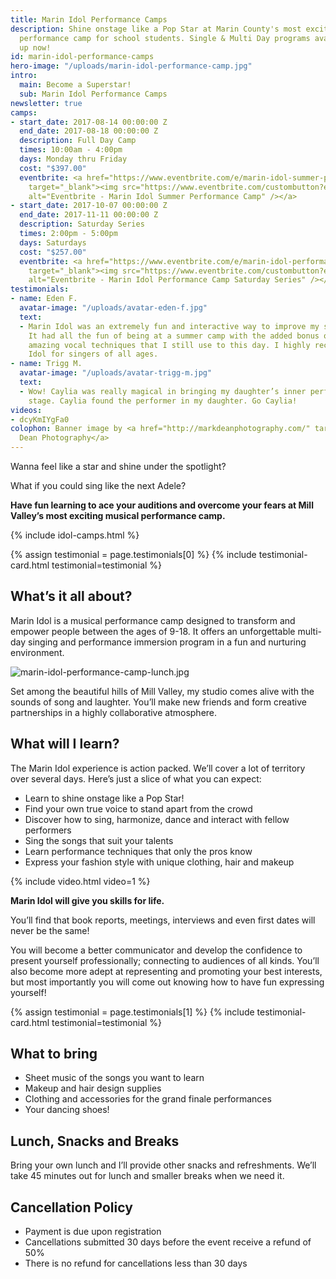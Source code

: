 ```yaml
---
title: Marin Idol Performance Camps
description: Shine onstage like a Pop Star at Marin County's most exciting musical
  performance camp for school students. Single & Multi Day programs available. Sign
  up now!
id: marin-idol-performance-camps
hero-image: "/uploads/marin-idol-performance-camp.jpg"
intro:
  main: Become a Superstar!
  sub: Marin Idol Performance Camps
newsletter: true
camps:
- start_date: 2017-08-14 00:00:00 Z
  end_date: 2017-08-18 00:00:00 Z
  description: Full Day Camp
  times: 10:00am - 4:00pm
  days: Monday thru Friday
  cost: "$397.00"
  eventbrite: <a href="https://www.eventbrite.com/e/marin-idol-summer-performance-camp-tickets-36262875236?ref=ebtnebregn"
    target="_blank"><img src="https://www.eventbrite.com/custombutton?eid=36262875236"
    alt="Eventbrite - Marin Idol Summer Performance Camp" /></a>
- start_date: 2017-10-07 00:00:00 Z
  end_date: 2017-11-11 00:00:00 Z
  description: Saturday Series
  times: 2:00pm - 5:00pm
  days: Saturdays
  cost: "$257.00"
  eventbrite: <a href="https://www.eventbrite.com/e/marin-idol-performance-camp-saturday-series-tickets-36988294986?ref=ebtn"
    target="_blank"><img src="https://www.eventbrite.com/custombutton?eid=36988294986"
    alt="Eventbrite - Marin Idol Performance Camp Saturday Series" /></a>
testimonials:
- name: Eden F.
  avatar-image: "/uploads/avatar-eden-f.jpg"
  text:
  - Marin Idol was an extremely fun and interactive way to improve my singing skills.
    It had all the fun of being at a summer camp with the added bonus of learning
    amazing vocal techniques that I still use to this day. I highly recommend Marin
    Idol for singers of all ages.
- name: Trigg M.
  avatar-image: "/uploads/avatar-trigg-m.jpg"
  text:
  - Wow! Caylia was really magical in bringing my daughter’s inner performer to the
    stage. Caylia found the performer in my daughter. Go Caylia!
videos:
- dcyKmIYgFa0
colophon: Banner image by <a href="http://markdeanphotography.com/" target="_blank">Mark
  Dean Photography</a>
---
```


Wanna feel like a star and shine under the spotlight?

What if you could sing like the next Adele?

**Have fun learning to ace your auditions and overcome your fears at Mill Valley’s most exciting musical performance camp.**

{% include idol-camps.html %}

{% assign testimonial = page.testimonials[0] %}
{% include testimonial-card.html testimonial=testimonial %}

## What’s it all about?

Marin Idol is a musical performance camp designed to transform and empower people between the ages of 9-18. It offers an unforgettable multi-day singing and performance immersion program in a fun and nurturing environment.

![marin-idol-performance-camp-lunch.jpg](/uploads/marin-idol-performance-camp-lunch.jpg)

Set among the beautiful hills of Mill Valley, my studio comes alive with the sounds of song and laughter. You’ll make new friends and form creative partnerships in a highly collaborative atmosphere.

## What will I learn?

The Marin Idol experience is action packed. We’ll cover a lot of territory over several days. Here’s just a slice of what you can expect:

- Learn to shine onstage like a Pop Star!
- Find your own true voice to stand apart from the crowd
- Discover how to sing, harmonize, dance and interact with fellow performers
- Sing the songs that suit your talents
- Learn performance techniques that only the pros know
- Express your fashion style with unique clothing, hair and makeup

{% include video.html video=1 %}

**Marin Idol will give you skills for life.**

You’ll find that book reports, meetings, interviews and even first dates will never be the same!

You will become a better communicator and develop the confidence to present yourself professionally; connecting to audiences of all kinds. You’ll also become more adept at representing and promoting your best interests, but most importantly you will come out knowing how to have fun expressing yourself!

{% assign testimonial = page.testimonials[1] %}
{% include testimonial-card.html testimonial=testimonial %}

## What to bring

- Sheet music of the songs you want to learn
- Makeup and hair design supplies
- Clothing and accessories for the grand finale performances
- Your dancing shoes!

## Lunch, Snacks and Breaks

Bring your own lunch and I’ll provide other snacks and refreshments. We’ll take 45 minutes out for lunch and smaller breaks when we need it.

## Cancellation Policy

- Payment is due upon registration
- Cancellations submitted 30 days before the event receive a refund of 50%
- There is no refund for cancellations less than 30 days
